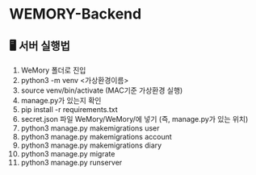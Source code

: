 # WEMORY-Backend


## 🖥 서버 실행법


1. WeMory 폴더로 진입
2. python3 -m venv <가상환경이름>
3. source venv/bin/activate (MAC기준 가상환경 실행)
5. manage.py가 있는지 확인
6. pip install -r requirements.txt
7. secret.json 파일 WeMory/WeMory/에 넣기 (즉, manage.py가 있는 위치)
8. python3 manage.py makemigrations user
9. python3 manage.py makemigrations account
10. python3 manage.py makemigrations diary
11. python3 manage.py migrate
12. python3 manage.py runserver

